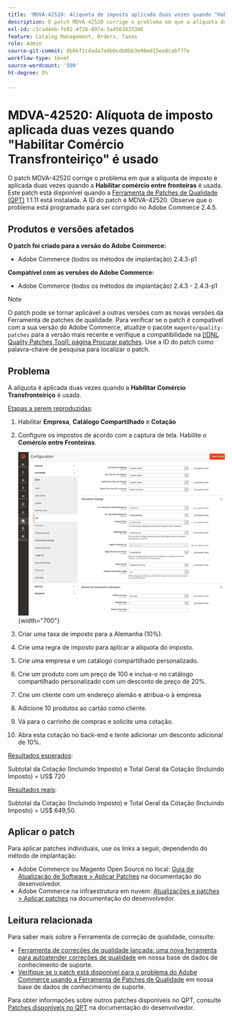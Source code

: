 ```yaml
---
title: 'MDVA-42520: Alíquota de imposto aplicada duas vezes quando "Habilitar Comércio Transfronteiriço" é usado'
description: O patch MDVA-42520 corrige o problema em que a alíquota do imposto é aplicada duas vezes quando a opção **Ativar comércio transfronteiriço** é usada. Este patch está disponível quando a [Ferramenta de correções de qualidade (QPT)](/help/announcements/adobe-commerce-announcements/magento-quality-patches-released-new-tool-to-self-serve-quality-patches.md) 1.1.11 está instalada. A ID do patch é MDVA-42520. Observe que o problema está programado para ser corrigido no Adobe Commerce 2.4.5.
exl-id: c1ca44eb-fe92-4f28-807a-3a4563433386
feature: Catalog Management, Orders, Taxes
role: Admin
source-git-commit: 8b6bf1cdada7edb0cdb0bb3e90ed15ee8cebf77e
workflow-type: tm+mt
source-wordcount: '500'
ht-degree: 0%

---
```


# MDVA-42520: Alíquota de imposto aplicada duas vezes quando &quot;Habilitar Comércio Transfronteiriço&quot; é usado

O patch MDVA-42520 corrige o problema em que a alíquota de imposto é aplicada duas vezes quando a **Habilitar comércio entre fronteiras** é usada. Este patch está disponível quando a [Ferramenta de Patches de Qualidade (QPT)](/help/announcements/adobe-commerce-announcements/magento-quality-patches-released-new-tool-to-self-serve-quality-patches.md) 1.1.11 está instalada. A ID do patch é MDVA-42520. Observe que o problema está programado para ser corrigido no Adobe Commerce 2.4.5.

## Produtos e versões afetados

**O patch foi criado para a versão do Adobe Commerce:**

* Adobe Commerce (todos os métodos de implantação) 2.4.3-p1

**Compatível com as versões do Adobe Commerce:**

* Adobe Commerce (todos os métodos de implantação) 2.4.3 - 2.4.3-p1

>[!NOTE]
>
>O patch pode se tornar aplicável a outras versões com as novas versões da Ferramenta de patches de qualidade. Para verificar se o patch é compatível com a sua versão do Adobe Commerce, atualize o pacote `magento/quality-patches` para a versão mais recente e verifique a compatibilidade na [[!DNL Quality Patches Tool]: página Procurar patches](https://experienceleague.adobe.com/tools/commerce-quality-patches/index.html). Use a ID do patch como palavra-chave de pesquisa para localizar o patch.

## Problema

A alíquota é aplicada duas vezes quando a **Habilitar Comércio Transfronteiriço** é usada.

<u>Etapas a serem reproduzidas</u>:

1. Habilitar **Empresa**, **Catálogo Compartilhado** e **Cotação**
1. Configure os impostos de acordo com a captura de tela. Habilite o **Comércio entre Fronteiras**.

   ![configurações de imposto](/help/support-tools/patches-available-in-qpt-tool/assets/tax_settings_1.png){width="700"}

1. Criar uma taxa de imposto para a Alemanha (10%).
1. Crie uma regra de imposto para aplicar a alíquota do imposto.
1. Crie uma empresa e um catálogo compartilhado personalizado.
1. Crie um produto com um preço de 100 e inclua-o no catálogo compartilhado personalizado com um desconto de preço de 20%.
1. Crie um cliente com um endereço alemão e atribua-o à empresa
1. Adicione 10 produtos ao cartão como cliente.
1. Vá para o carrinho de compras e solicite uma cotação.
1. Abra esta cotação no back-end e tente adicionar um desconto adicional de 10%.

<u>Resultados esperados</u>:

Subtotal da Cotação (Incluindo Imposto) e Total Geral da Cotação (Incluindo Imposto) = US$ 720

<u>Resultados reais</u>:

Subtotal da Cotação (Incluindo Imposto) e Total Geral da Cotação (Incluindo Imposto) = US$ 649,50.

## Aplicar o patch

Para aplicar patches individuais, use os links a seguir, dependendo do método de implantação:

* Adobe Commerce ou Magento Open Source no local: [Guia de Atualização de Software > Aplicar Patches](https://experienceleague.adobe.com/en/docs/commerce-operations/tools/quality-patches-tool/usage) na documentação do desenvolvedor.
* Adobe Commerce na infraestrutura em nuvem: [Atualizações e patches > Aplicar patches](https://experienceleague.adobe.com/en/docs/commerce-cloud-service/user-guide/develop/upgrade/apply-patches) na documentação do desenvolvedor.

## Leitura relacionada

Para saber mais sobre a Ferramenta de correção de qualidade, consulte:

* [Ferramenta de correções de qualidade lançada: uma nova ferramenta para autoatender correções de qualidade](/help/announcements/adobe-commerce-announcements/magento-quality-patches-released-new-tool-to-self-serve-quality-patches.md) em nossa base de dados de conhecimento de suporte.
* [Verifique se o patch está disponível para o problema do Adobe Commerce usando a Ferramenta de Patches de Qualidade](/help/support-tools/patches-available-in-qpt-tool/check-patch-for-magento-issue-with-magento-quality-patches.md) em nossa base de dados de conhecimento de suporte.

Para obter informações sobre outros patches disponíveis no QPT, consulte [Patches disponíveis no QPT](https://experienceleague.adobe.com/tools/commerce-quality-patches/index.html) na documentação do desenvolvedor.
